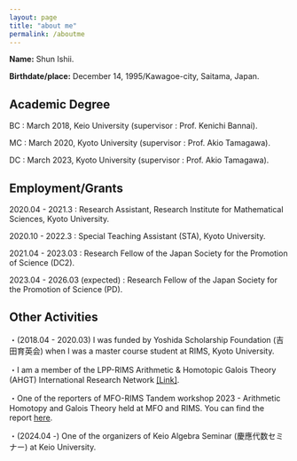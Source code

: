 ```yaml
---
layout: page
title: "about me"
permalink: /aboutme
---
```


**Name:** Shun Ishii.

**Birthdate/place:** December 14, 1995/Kawagoe-city, Saitama, Japan.

## Academic Degree

BC : March 2018, Keio University (supervisor : Prof. Kenichi Bannai).

MC : March 2020, Kyoto University (supervisor : Prof. Akio Tamagawa).

DC : March 2023, Kyoto University (supervisor : Prof. Akio Tamagawa).

## Employment/Grants

2020.04 - 2021.3 : Research Assistant, Research Institute for Mathematical Sciences, Kyoto University.

2020.10 - 2022.3 : Special Teaching Assistant (STA), Kyoto University.

2021.04 - 2023.03 : Research Fellow of the Japan Society for the Promotion of Science (DC2).

2023.04 - 2026.03 (expected) : Research Fellow of the Japan Society for the Promotion of Science (PD).

## Other Activities

・(2018.04 - 2020.03) I was funded by Yoshida Scholarship Foundation (吉田育英会) when I was a master course student at RIMS, Kyoto University.

・I am a member of the LPP-RIMS Arithmetic & Homotopic Galois Theory (AHGT) International Research Network [[Link]](https://ahgt.math.cnrs.fr).

・One of the reporters of MFO-RIMS Tandem workshop 2023 - Arithmetic Homotopy and Galois Theory held at MFO and RIMS. You can find the report [here](https://publications.mfo.de/handle/mfo/4128).

・(2024.04 -) One of the organizers of Keio Algebra Seminar (慶應代数セミナー) at Keio University.
